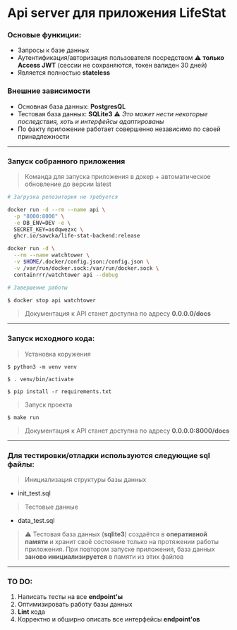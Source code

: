 # Api server для приложения LifeStat

### Основые функиции:

* Запросы к базе данных 
* Аутентификация/авторизация пользователя посредством :warning: **только Access JWT** (сессии не сохраняются, токен валиден 30 дней)
* Является полностью **stateless** 

### Внешние зависимости
* Основная база данных: **PostgresQL** 
* Тестовая база данных: **SQLite3** :warning: *Это может нести некоторые последствия, хоть и интерфейсы адаптированы*
* По факту приложение работает совершенно независимо по своей принадлежности

<hr>

### Запуск собранного приложения

> Команда для запуска приложения в докер + автоматическое обновление до версии latest
```bash
# Загрузка репозитория не требуется 

docker run -d --rm --name api \
  -p "8000:8000" \
  -e DB_ENV=DEV -e \
  SECRET_KEY=asdqwezxc \
  ghcr.io/sawcka/life-stat-backend:release 

docker run -d \
  --rm --name watchtower \
  -v $HOME/.docker/config.json:/config.json \
  -v /var/run/docker.sock:/var/run/docker.sock \
  containrrr/watchtower api --debug
```

```bash
# Завершение работы

$ docker stop api watchtower
```

> Документация к API станет доступна по адресу **0.0.0.0/docs**
<hr>

### Запуск исходного кода:

> Установка коружения

```shell
$ python3 -m venv venv
```
```shell
$ . venv/bin/activate 
```

```shell
$ pip install -r requirements.txt
```
> Запуск проекта

```shell
$ make run
```
> Документация к API станет доступна по адресу **0.0.0.0:8000/docs**

<hr>

### Для тестировки/отладки используются следующие sql файлы:

> Инициализация структуры базы данных 

* init_test.sql 

> Тестовые данные

* data_test.sql

> :warning: Тестовая база данных (**sqlite3**) создаётся в **оперативной памяти** и хранит своё состояние только на протяжении работы приложения. При повтором запуске приложения, база данных **заново инициализируется** в памяти из этих файлов 

<hr>

### TO DO:

1. Написать тесты на все **endpoint'ы**
2. Оптимизировать работу базы данных
3. **Lint** кода
4. Корректно и обширно описать все интерфейсы **endpoint'ов**
